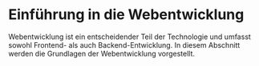 # Einführung in die Webentwicklung

Webentwicklung ist ein entscheidender Teil der Technologie und umfasst sowohl Frontend- als auch Backend-Entwicklung. In diesem Abschnitt werden die Grundlagen der Webentwicklung vorgestellt.